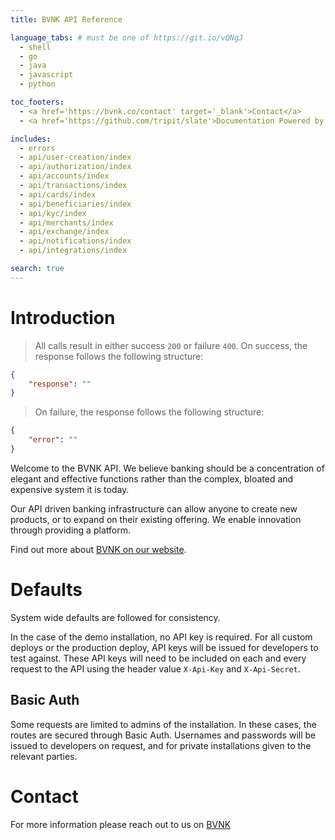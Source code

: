 ```yaml
---
title: BVNK API Reference

language_tabs: # must be one of https://git.io/vQNgJ
  - shell
  - go
  - java
  - javascript
  - python

toc_footers:
  - <a href='https://bvnk.co/contact' target='_blank'>Contact</a>
  - <a href='https://github.com/tripit/slate'>Documentation Powered by Slate</a>

includes:
  - errors
  - api/user-creation/index
  - api/authorization/index
  - api/accounts/index
  - api/transactions/index
  - api/cards/index
  - api/beneficiaries/index
  - api/kyc/index
  - api/merchants/index
  - api/exchange/index
  - api/notifications/index
  - api/integrations/index

search: true
---
```


# Introduction

> All calls result in either success `200` or failure `400`. On success, the response follows the following structure:

```json
{
    "response": ""
}
```

> On failure, the response follows the following structure:


```json
{
    "error": ""
}
```

Welcome to the BVNK API. We believe banking should be a concentration of elegant and effective functions rather than the complex, bloated and expensive system it is today.

Our API driven banking infrastructure can allow anyone to create new products, or to expand on their existing offering. We enable innovation through providing a platform.

Find out more about [BVNK on our website](https://bvnk.co).

# Defaults

System wide defaults are followed for consistency. 

In the case of the demo installation, no API key is required. For all custom deploys or the production deploy, API keys will be issued for developers to test against.
These API keys will need to be included on each and every request to the API using the header value `X-Api-Key` and `X-Api-Secret`.

## Basic Auth

Some requests are limited to admins of the installation. In these cases, the routes are secured through Basic Auth. Usernames and passwords will be issued to developers 
on request, and for private installations given to the relevant parties.

# Contact

For more information please reach out to us on [BVNK](https://bvnk.co/contact)
